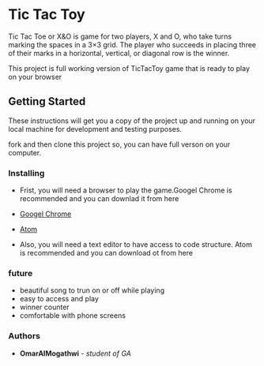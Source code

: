 # Tic Tac Toy
Tic Tac Toe or X&O is game for two players, X and O, who take turns marking the spaces in a 3×3 grid. The player who succeeds in placing three of their marks in a horizontal, vertical, or diagonal row is the winner.

This project is full working version of TicTacToy game that is ready to play on your browser 

## Getting Started

These instructions will get you a copy of the project up and running on your local machine for development and testing purposes. 

fork and then clone this project so, you can have full verson on your computer. 


### Installing

- Frist, you will need a browser to play the        game.Googel Chrome is recommended and you       can downlad it from here
* [Googel Chrome](https://www.google.com/chrome/?brand=CHBD&gclid=CjwKCAiArJjvBRACEiwA-Wiqq2Hd77fj9GXsVzomECcKuzrYGVt6FOJQc35CSi0Lf3cMoXxKDyLFNxoCM8cQAvD_BwE&gclsrc=aw.ds) 

* [Atom](https://atom.io/) 
- Also, you will need a text editor to have         access to code structure. Atom is  recommended and you can download ot from        here  

### future

* beautiful song to trun on or off while playing 
* easy to access and play
* winner counter  
* comfortable with phone screens 


### Authors

* **OmarAlMogathwi** - *student of GA* 



